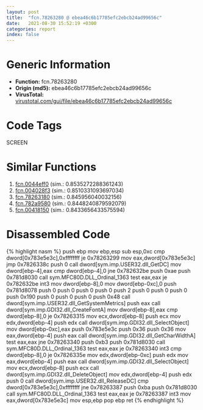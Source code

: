 ```yaml
---
layout: post
title:  "fcn.78263280 @ ebea46c6b17785efc2ebcb24ad99656c"
date:   2021-08-30 15:52:19 +0300
categories: report
index: false
---
```


# Generic Information
- **Function:** fcn.78263280
- **Origin (md5):** ebea46c6b17785efc2ebcb24ad99656c
- **VirusTotal:** [virustotal.com/gui/file/ebea46c6b17785efc2ebcb24ad99656c][virustotal_ref]

# Code Tags
<span class="tag" id="SCREEN">SCREEN</span>


# Similar Functions

1. [fcn.0044eff0][similar_1_ref] (sim.: 0.8535272288361243)
2. [fcn.004028f3][similar_2_ref] (sim.: 0.8510331093697034)
3. [fcn.78263180][similar_3_ref] (sim.: 0.845956040032156)
4. [fcn.782a9580][similar_4_ref] (sim.: 0.8448240879592079)
5. [fcn.00418150][similar_5_ref] (sim.: 0.8433656433575594)


# Disassembled Code

{% highlight nasm %}
push ebp
mov ebp,esp
sub esp,0xc
cmp dword[0x783e5e3c],0xffffffff
je 0x78263299
mov eax,dword[0x783e5e3c]
jmp 0x7826338c
push 0
call dword[sym.imp.USER32.dll_GetDC]
mov dword[ebp-4],eax
cmp dword[ebp-4],0
jne 0x782632be
push 0xae
push 0x781d8030
call sym.MFC80D.DLL_Ordinal_1363
test eax,eax
je 0x782632be
int3
mov dword[ebp-8],0
mov dword[ebp-0xc],0
push 0x781d8078
push 0
push 0
push 0
push 0
push 2
push 0
push 0
push 0
push 0x190
push 0
push 0
push 0
push 0x48
call dword[sym.imp.USER32.dll_GetSystemMetrics]
push eax
call dword[sym.imp.GDI32.dll_CreateFontA]
mov dword[ebp-8],eax
cmp dword[ebp-8],0
je 0x78263315
mov ecx,dword[ebp-8]
push ecx
mov edx,dword[ebp-4]
push edx
call dword[sym.imp.GDI32.dll_SelectObject]
mov dword[ebp-0xc],eax
push 0x783e5e3c
push 0x36
push 0x36
mov eax,dword[ebp-4]
push eax
call dword[sym.imp.GDI32.dll_GetCharWidthA]
test eax,eax
jne 0x78263340
push 0xb3
push 0x781d8030
call sym.MFC80D.DLL_Ordinal_1363
test eax,eax
je 0x78263340
int3
cmp dword[ebp-8],0
je 0x7826335e
mov edx,dword[ebp-0xc]
push edx
mov eax,dword[ebp-4]
push eax
call dword[sym.imp.GDI32.dll_SelectObject]
mov ecx,dword[ebp-8]
push ecx
call dword[sym.imp.GDI32.dll_DeleteObject]
mov edx,dword[ebp-4]
push edx
push 0
call dword[sym.imp.USER32.dll_ReleaseDC]
cmp dword[0x783e5e3c],0xffffffff
jne 0x78263387
push 0xba
push 0x781d8030
call sym.MFC80D.DLL_Ordinal_1363
test eax,eax
je 0x78263387
int3
mov eax,dword[0x783e5e3c]
mov esp,ebp
pop ebp
ret
{% endhighlight %}


[similar_1_ref]: /report/fcn.0044eff0@c60344b51fa39a329b92557d24ff7670
[similar_2_ref]: /report/fcn.004028f3@5d44fc96ec059e83cbab5efb708e5e9e
[similar_3_ref]: /report/fcn.78263180@ebea46c6b17785efc2ebcb24ad99656c
[similar_4_ref]: /report/fcn.782a9580@ebea46c6b17785efc2ebcb24ad99656c
[similar_5_ref]: /report/fcn.00418150@e2ba7f10eb234338a49853c34d7d9c56
[virustotal_ref]: https://www.virustotal.com/gui/file/ebea46c6b17785efc2ebcb24ad99656c